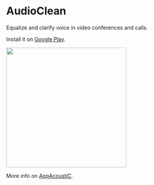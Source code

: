 # AudioClean
Equalize and clarify voice in video conferences and calls.

Install it on [Google Play](https://play.google.com/store/apps/details?id=soy.gabimoreno.audioclean).

<img src="demo.gif" width="320" />

More info on [AppAcoustiC](http://appacoustic.com/).
